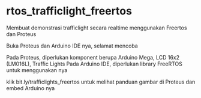 # rtos_trafficlight_freertos
Membuat demonstrasi trafficlight secara realtime menggunakan Freertos dan Proteus

Buka Proteus dan Arduino IDE nya, selamat mencoba

Pada Proteus, diperlukan komponent berupa Arduino Mega, LCD 16x2 (LM016L), Traffic Lights
Pada Arduino IDE, diperlukan library FreeRTOS untuk menggunakan nya

klik bit.ly/trafficlights_freertos untuk melihat panduan gambar di Proteus dan embed Arduino nya
